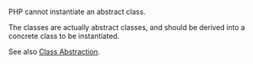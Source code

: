 PHP cannot instantiate an abstract class. 

The classes are actually abstract classes, and should be derived into a concrete class to be instantiated.

<?php

abstract class Foo {
    protected $a;
}

class Bar extends Foo {
    protected $b;
}

// instantiating a concrete class.
new Bar();

// instantiating an abstract class.
// In real life, this is not possible also because the definition and the instantiation are in the same file
new Foo();

?>

See also [Class Abstraction](http://php.net/manual/en/language.oop5.abstract.php).
